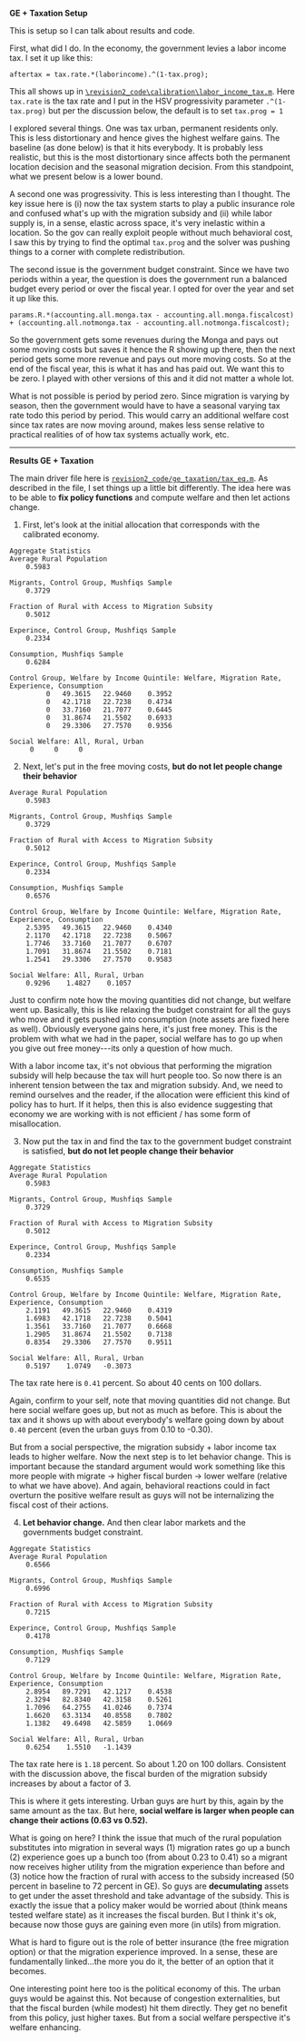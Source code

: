 **GE + Taxation Setup**

This is setup so I can talk about results and code.

First, what did I do. In the economy, the government levies a labor income tax. I set it up like this:
```
aftertax = tax.rate.*(laborincome).^(1-tax.prog);
```
This all shows up in [``\revision2_code\calibration\labor_income_tax.m``](https://github.com/mwaugh0328/welfare_migration/blob/master/revision2_code/calibration/labor_income_tax.m). Here ``tax.rate`` is the tax rate and I put in the HSV progressivity parameter ``.^(1-tax.prog)`` but per the discussion below, the default is to set ``tax.prog = 1``

I explored several things. One was tax urban, permanent residents only. This is less distortionary and hence gives the highest welfare gains. The baseline (as done below) is that it hits everybody. It is probably less realistic, but this is the most distortionary since affects both the permanent location decision and the seasonal migration decision. From this standpoint, what we present below is a lower bound.

A second one was progressivity. This is less interesting than I thought. The key issue here is (i) now the tax system starts to play a public insurance role and confused what's up with the migration subsidy and (ii) while labor supply is,  in a sense, elastic across space, it's very inelastic within a location. So the gov can really exploit people without much behavioral cost, I saw this by trying to find the optimal ``tax.prog`` and the solver was pushing things to a corner with complete redistribution.

The second issue is the government budget constraint. Since we have two periods within a year, the question is does the government run a balanced budget every period or over the fiscal year. I opted for over the year and set it up like this.
```
params.R.*(accounting.all.monga.tax - accounting.all.monga.fiscalcost) + (accounting.all.notmonga.tax - accounting.all.notmonga.fiscalcost);
```
So the government gets some revenues during the Monga and pays out some moving costs but saves it hence the R showing up there, then the next period gets some more revenue and pays out more moving costs. So at the end of the fiscal year, this is what it has and has paid out. We want this to be zero. I played with other versions of this and it did not matter a whole lot.

What is not possible is period by period zero. Since migration is varying by season, then the government would have to have a seasonal varying tax rate todo this period by period. This would carry an additional welfare cost since tax rates are now moving around, makes less sense relative to practical realities of of how tax systems actually work, etc.

---
**Results GE + Taxation**

The main driver file here is [``revision2_code/ge_taxation/tax_eq.m``](https://github.com/mwaugh0328/welfare_migration/blob/master/revision2_code/ge_taxation/tax_eq.m). As described in the file, I set things up a little bit differently. The idea here was to be able to **fix policy functions** and compute welfare and then let actions change.

1. First, let's look at the initial allocation that corresponds with the calibrated economy.

```
Aggregate Statistics
Average Rural Population
    0.5983

Migrants, Control Group, Mushfiqs Sample
    0.3729

Fraction of Rural with Access to Migration Subsity
    0.5012

Experince, Control Group, Mushfiqs Sample
    0.2334

Consumption, Mushfiqs Sample
    0.6284

Control Group, Welfare by Income Quintile: Welfare, Migration Rate, Experience, Consumption
         0   49.3615   22.9460    0.3952
         0   42.1718   22.7238    0.4734
         0   33.7160   21.7077    0.6445
         0   31.8674   21.5502    0.6933
         0   29.3306   27.7570    0.9356

Social Welfare: All, Rural, Urban
     0     0     0
```  

2. Next, let's put in the free moving costs, **but do not let people change their behavior**

```
Average Rural Population
    0.5983

Migrants, Control Group, Mushfiqs Sample
    0.3729

Fraction of Rural with Access to Migration Subsity
    0.5012

Experince, Control Group, Mushfiqs Sample
    0.2334

Consumption, Mushfiqs Sample
    0.6576

Control Group, Welfare by Income Quintile: Welfare, Migration Rate, Experience, Consumption
    2.5395   49.3615   22.9460    0.4340
    2.1170   42.1718   22.7238    0.5067
    1.7746   33.7160   21.7077    0.6707
    1.7091   31.8674   21.5502    0.7181
    1.2541   29.3306   27.7570    0.9583

Social Welfare: All, Rural, Urban
    0.9296    1.4827    0.1057

```
Just to confirm note how the moving quantities did not change, but welfare went up. Basically, this is like relaxing the budget constraint for all the guys who move and it gets pushed into consumption (note assets are fixed here as well). Obviously everyone gains here, it's just free money. This is the problem with what we had in the paper, social welfare has to go up when you give out free money---its only a question of how much.

With a labor income tax, it's not obvious that performing the migration subsidy will help because the tax will hurt people too. So now there is an inherent tension between the tax and migration subsidy. And, we need to remind ourselves and the reader, if the allocation were efficient this kind of policy has to hurt. If it helps, then this is also evidence suggesting that economy we are working with is not efficient / has some form of misallocation.

3. Now put the tax in and find the tax to the government budget constraint is satisfied, **but do not let people change their behavior**

```
Aggregate Statistics
Average Rural Population
    0.5983

Migrants, Control Group, Mushfiqs Sample
    0.3729

Fraction of Rural with Access to Migration Subsity
    0.5012

Experince, Control Group, Mushfiqs Sample
    0.2334

Consumption, Mushfiqs Sample
    0.6535

Control Group, Welfare by Income Quintile: Welfare, Migration Rate, Experience, Consumption
    2.1191   49.3615   22.9460    0.4319
    1.6983   42.1718   22.7238    0.5041
    1.3561   33.7160   21.7077    0.6668
    1.2905   31.8674   21.5502    0.7138
    0.8354   29.3306   27.7570    0.9511

Social Welfare: All, Rural, Urban
    0.5197    1.0749   -0.3073
```
The tax rate here is ``0.41`` percent. So about 40 cents on 100 dollars.

Again, confirm to your self, note that moving quantities did not change. But here social welfare goes up, but not as much as before. This is about the tax and it shows up with about everybody's welfare going down by about ``0.40`` percent (even the urban guys from 0.10 to -0.30).

But from a social perspective, the migration subsidy + labor income tax leads to higher welfare. Now the next step is to let behavior change. This is important because the standard argument would work something like this more people with migrate -> higher fiscal burden -> lower welfare (relative to what we have above). And again, behavioral reactions could in fact overturn the positive welfare result as guys will not be internalizing the fiscal cost of their actions.

4. **Let behavior change.** And then clear labor markets and the governments budget constraint.

```
Aggregate Statistics
Average Rural Population
    0.6566

Migrants, Control Group, Mushfiqs Sample
    0.6996

Fraction of Rural with Access to Migration Subsity
    0.7215

Experince, Control Group, Mushfiqs Sample
    0.4178

Consumption, Mushfiqs Sample
    0.7129

Control Group, Welfare by Income Quintile: Welfare, Migration Rate, Experience, Consumption
    2.8954   89.7291   42.1217    0.4538
    2.3294   82.8340   42.3158    0.5261
    1.7096   64.2755   41.0246    0.7374
    1.6620   63.3134   40.8558    0.7802
    1.1382   49.6498   42.5859    1.0669

Social Welfare: All, Rural, Urban
    0.6254    1.5510   -1.1439
```
The tax rate here is ``1.18`` percent. So about 1.20 on 100 dollars. Consistent with the discussion above, the fiscal burden of the migration subsidy increases by about a factor of 3.

This is where it gets interesting. Urban guys are hurt by this, again by the same amount as the tax. But here, **social welfare is larger when people can change their actions (0.63 vs 0.52).**

What is going on here? I think the issue that much of the rural population substitutes into migration in several ways (1) migration rates go up a bunch (2) experience goes up a bunch too (from about 0.23 to 0.41) so a migrant now receives higher utility from the migration experience than before and (3) notice how the fraction of rural with access to the subsidy increased (50 percent in baseline to 72 percent in GE). So guys are **decumulating** assets to get under the asset threshold and take advantage of the subsidy. This is exactly the issue that a policy maker would be worried about (think means tested welfare state) as it increases the fiscal burden. But I think it's ok, because now those guys are gaining even more (in utils) from migration.

What is hard to figure out is the role of better insurance (the free migration option) or that the migration experience improved. In a sense, these are fundamentally linked...the more you do it, the better of an option that it becomes. 

One interesting point here too is the political economy of this. The urban guys would be against this. Not because of congestion externalities, but that the fiscal burden (while modest) hit them directly. They get no benefit from this policy, just higher taxes. But from a social welfare perspective it's welfare enhancing.

